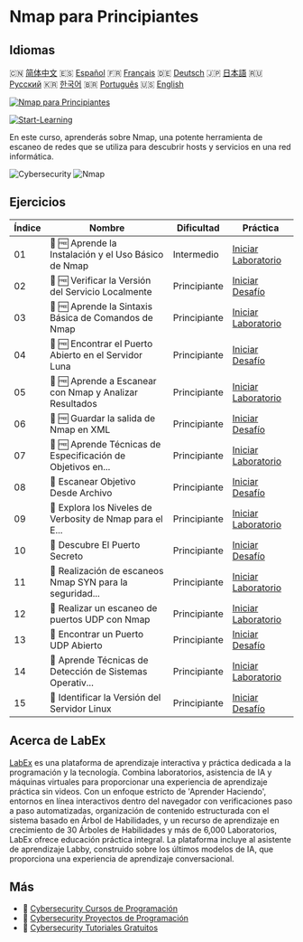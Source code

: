 # Nmap para Principiantes

## Idiomas

🇨🇳 [简体中文](README_zh.md) 🇪🇸 [Español](README_es.md) 🇫🇷 [Français](README_fr.md) 🇩🇪 [Deutsch](README_de.md) 🇯🇵 [日本語](README_ja.md) 🇷🇺 [Русский](README_ru.md) 🇰🇷 [한국어](README_ko.md) 🇧🇷 [Português](README_pt.md) 🇺🇸 [English](README.md) 

[![Nmap para Principiantes](https://cover-creator.labex.io/nmap-for-beginners.png?lang=es)](https://labex.io/es/courses/nmap-for-beginners)

[![Start-Learning](https://img.shields.io/badge/Start-Learning-whitesmoke?style=for-the-badge)](https://labex.io/es/courses/nmap-for-beginners)

En este curso, aprenderás sobre Nmap, una potente herramienta de escaneo de redes que se utiliza para descubrir hosts y servicios en una red informática.

![Cybersecurity](https://img.shields.io/badge/Cybersecurity-whitesmoke?style=for-the-badge&logo=cybersecurity)
![Nmap](https://img.shields.io/badge/Nmap-whitesmoke?style=for-the-badge&logo=nmap)


## Ejercicios

|   Índice | Nombre                                                      | Dificultad   | Práctica                                                                                                                                                            |
|----------|-------------------------------------------------------------|--------------|---------------------------------------------------------------------------------------------------------------------------------------------------------------------|
|       01 | 🧩 🆓 Aprende la Instalación y el Uso Básico de Nmap        | Intermedio   | <a target='_blank' href='https://labex.io/es/labs/nmap-learn-nmap-installation-and-basic-usage-415924?course=nmap-for-beginners'>Iniciar Laboratorio</a>            |
|       02 | 🎯 🆓 Verificar la Versión del Servicio Localmente          | Principiante | <a target='_blank' href='https://labex.io/es/labs/nmap-verify-service-version-locally-548693?course=nmap-for-beginners'>Iniciar Desafío</a>                         |
|       03 | 🧩 🆓 Aprende la Sintaxis Básica de Comandos de Nmap        | Principiante | <a target='_blank' href='https://labex.io/es/labs/nmap-learn-nmap-basic-command-syntax-415919?course=nmap-for-beginners'>Iniciar Laboratorio</a>                    |
|       04 | 🎯 🆓 Encontrar el Puerto Abierto en el Servidor Luna       | Principiante | <a target='_blank' href='https://labex.io/es/labs/nmap-find-open-port-on-luna-server-548697?course=nmap-for-beginners'>Iniciar Desafío</a>                          |
|       05 | 🧩 🆓 Aprende a Escanear con Nmap y Analizar Resultados     | Principiante | <a target='_blank' href='https://labex.io/es/labs/nmap-learn-nmap-scanning-and-output-analysis-415926?course=nmap-for-beginners'>Iniciar Laboratorio</a>            |
|       06 | 🎯 🆓 Guardar la salida de Nmap en XML                      | Principiante | <a target='_blank' href='https://labex.io/es/labs/nmap-save-nmap-output-to-xml-548705?course=nmap-for-beginners'>Iniciar Desafío</a>                                |
|       07 | 🧩 🆓 Aprende Técnicas de Especificación de Objetivos en... | Principiante | <a target='_blank' href='https://labex.io/es/labs/nmap-learn-target-specification-techniques-in-nmap-415935?course=nmap-for-beginners'>Iniciar Laboratorio</a>      |
|       08 | 🎯  Escanear Objetivo Desde Archivo                         | Principiante | <a target='_blank' href='https://labex.io/es/labs/nmap-scan-target-from-file-548715?course=nmap-for-beginners'>Iniciar Desafío</a>                                  |
|       09 | 🧩  Explora los Niveles de Verbosity de Nmap para el E...   | Principiante | <a target='_blank' href='https://labex.io/es/labs/nmap-explore-nmap-verbosity-levels-for-network-scanning-415939?course=nmap-for-beginners'>Iniciar Laboratorio</a> |
|       10 | 🎯  Descubre El Puerto Secreto                              | Principiante | <a target='_blank' href='https://labex.io/es/labs/nmap-uncover-the-secret-port-548724?course=nmap-for-beginners'>Iniciar Desafío</a>                                |
|       11 | 🧩  Realización de escaneos Nmap SYN para la seguridad...   | Principiante | <a target='_blank' href='https://labex.io/es/labs/nmap-conduct-nmap-syn-scans-for-network-security-415934?course=nmap-for-beginners'>Iniciar Laboratorio</a>        |
|       12 | 🧩  Realizar un escaneo de puertos UDP con Nmap             | Principiante | <a target='_blank' href='https://labex.io/es/labs/nmap-perform-udp-port-scanning-with-nmap-415938?course=nmap-for-beginners'>Iniciar Laboratorio</a>                |
|       13 | 🎯  Encontrar un Puerto UDP Abierto                         | Principiante | <a target='_blank' href='https://labex.io/es/labs/nmap-find-open-udp-port-548746?course=nmap-for-beginners'>Iniciar Desafío</a>                                     |
|       14 | 🧩  Aprende Técnicas de Detección de Sistemas Operativ...   | Principiante | <a target='_blank' href='https://labex.io/es/labs/nmap-learn-nmap-os-and-version-detection-techniques-415925?course=nmap-for-beginners'>Iniciar Laboratorio</a>     |
|       15 | 🎯  Identificar la Versión del Servidor Linux               | Principiante | <a target='_blank' href='https://labex.io/es/labs/nmap-identify-linux-server-version-548747?course=nmap-for-beginners'>Iniciar Desafío</a>                          |

## Acerca de LabEx

[LabEx](https://labex.io) es una plataforma de aprendizaje interactiva y práctica dedicada a la programación y la tecnología. Combina laboratorios, asistencia de IA y máquinas virtuales para proporcionar una experiencia de aprendizaje práctica sin videos. Con un enfoque estricto de 'Aprender Haciendo', entornos en línea interactivos dentro del navegador con verificaciones paso a paso automatizadas, organización de contenido estructurada con el sistema basado en Árbol de Habilidades, y un recurso de aprendizaje en crecimiento de 30 Árboles de Habilidades y más de 6,000 Laboratorios, LabEx ofrece educación práctica integral. La plataforma incluye al asistente de aprendizaje Labby, construido sobre los últimos modelos de IA, que proporciona una experiencia de aprendizaje conversacional.

## Más

- 🔗 [Cybersecurity Cursos de Programación](https://github.com/labex-labs/awesome-programming-courses)
- 🔗 [Cybersecurity Proyectos de Programación](https://github.com/labex-labs/awesome-programming-projects)
- 🔗 [Cybersecurity Tutoriales Gratuitos](https://github.com/labex-labs/cybersecurity-free-tutorials)

